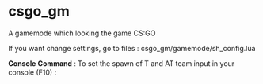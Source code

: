 # csgo_gm
A gamemode which looking the game CS:GO

If you want change settings, go to files : csgo_gm/gamemode/sh_config.lua

𝐂𝐨𝐧𝐬𝐨𝐥𝐞 𝐂𝐨𝐦𝐦𝐚𝐧𝐝 :
To set the spawn of T and AT team input in your console (F10) :
